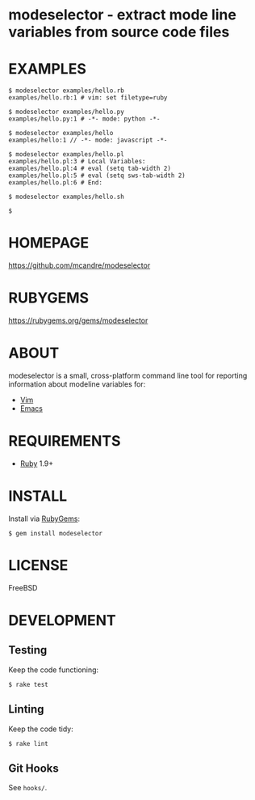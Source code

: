 # modeselector - extract mode line variables from source code files

# EXAMPLES

```
$ modeselector examples/hello.rb 
examples/hello.rb:1 # vim: set filetype=ruby

$ modeselector examples/hello.py
examples/hello.py:1 # -*- mode: python -*-

$ modeselector examples/hello
examples/hello:1 // -*- mode: javascript -*-

$ modeselector examples/hello.pl
examples/hello.pl:3 # Local Variables:
examples/hello.pl:4 # eval (setq tab-width 2)
examples/hello.pl:5 # eval (setq sws-tab-width 2)
examples/hello.pl:6 # End:

$ modeselector examples/hello.sh

$
```

# HOMEPAGE

https://github.com/mcandre/modeselector

# RUBYGEMS

https://rubygems.org/gems/modeselector

# ABOUT

modeselector is a small, cross-platform command line tool for reporting information about modeline variables for:

* [Vim](http://vim.wikia.com/wiki/Modeline_magic)
* [Emacs](http://www.gnu.org/software/emacs/manual/html_node/emacs/Specifying-File-Variables.html)

# REQUIREMENTS

* [Ruby](https://www.ruby-lang.org/) 1.9+

# INSTALL

Install via [RubyGems](http://rubygems.org/):

```
$ gem install modeselector
```

# LICENSE

FreeBSD

# DEVELOPMENT

## Testing

Keep the code functioning:

```
$ rake test
```

## Linting

Keep the code tidy:

```
$ rake lint
```

## Git Hooks

See `hooks/`.
